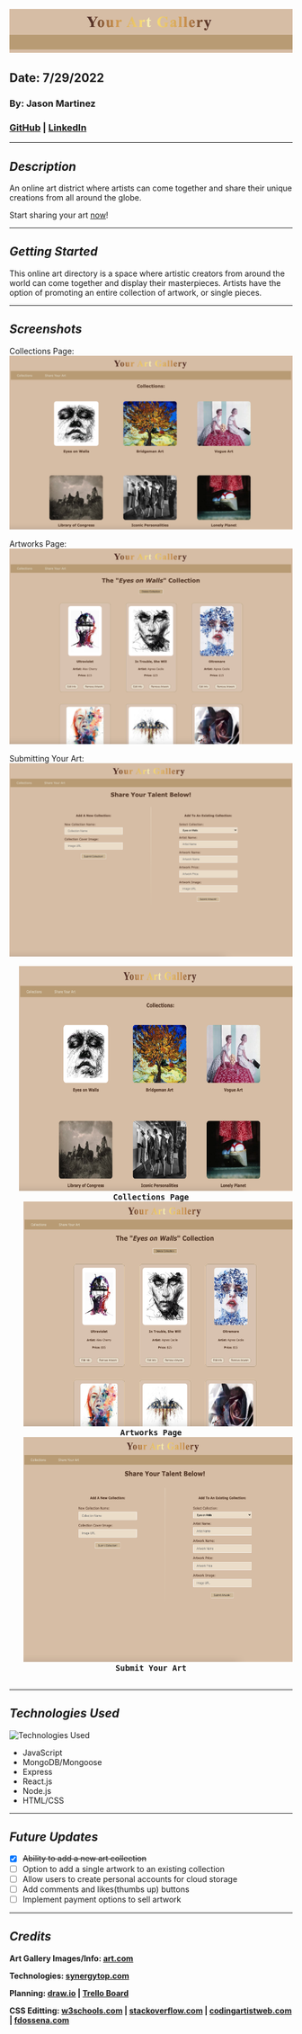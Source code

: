 ![Your Artwork Gallery](/client/images/Banner.png)

## Date: 7/29/2022

### By: Jason Martinez

### [GitHub](https://github.com/jasonmar08) | [LinkedIn](https://linkedin.com/in/martinez-jason)

---

## **_Description_**

An online art district where artists can come together and share their unique creations from all around the globe.

Start sharing your art [now](https://nameless-sierra-42667.herokuapp.com/)!

---

## **_Getting Started_**

This online art directory is a space where artistic creators from around the world can come together and display their masterpieces. Artists have the option of promoting an entire collection of artwork, or single pieces.

---

## **_Screenshots_**

Collections Page:
![Home/Collections Page](/client/images/Homepage.png)

Artworks Page:
![Artworks Page](/client/images/Artworks.png)

Submitting Your Art:
![Submit Art Page](/client/images/Submit.png)

<pre>
  <img src="/client/images/Homepage.png"  height="400" alt="Collections Page"><figcaption align="center"><b>Collections Page</b></figcaption>&nbsp;&nbsp;&nbsp;<img src="/client/images/Artworks.png" height="400" alt="Artworks Page"><figcaption align="center"><b>Artworks Page</b></figcaption>&nbsp;&nbsp;&nbsp;<img src="/client/images/Submit.png" height="400" alt="Submit Your Art"><figcaption align="center"><b>Submit Your Art</b></figcaption>
</pre>

---

## **_Technologies Used_**

![Technologies Used](https://tinyurl.com/2tns3kp8)

- JavaScript
- MongoDB/Mongoose
- Express
- React.js
- Node.js
- HTML/CSS

---

## **_Future Updates_**

- [x] ~~Ability to add a new art collection~~
- [ ] Option to add a single artwork to an existing collection
- [ ] Allow users to create personal accounts for cloud storage
- [ ] Add comments and likes(thumbs up) buttons
- [ ] Implement payment options to sell artwork

---

## **_Credits_**

**Art Gallery Images/Info: [art.com](https://tinyurl.com/ya46mtet)**

**Technologies: [synergytop.com](https://tinyurl.com/5n7b5mzm)**

**Planning: [draw.io](https://tinyurl.com/2y959xfw) | [Trello Board](https://tinyurl.com/y87kvtzc)**

**CSS Editting: [w3schools.com](https://tinyurl.com/5422vee2) | [stackoverflow.com](https://tinyurl.com/4ddesxs6) | [codingartistweb.com](https://tinyurl.com/2hvcmbfj) | [fdossena.com](https://tinyurl.com/bdedk6ru)**
